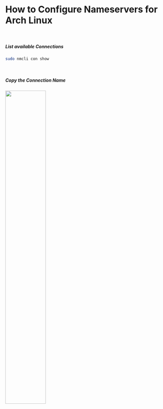 # How to Configure Nameservers for Arch Linux
 
&nbsp;&nbsp;
##### List available Connections
```sh
sudo nmcli con show
```

&nbsp;&nbsp;
##### Copy the Connection Name
<img src="https://github.com/user-attachments/assets/93b5b28d-1e21-49f2-a3ea-8c4e94c24901" width="50%" height="50%" />
